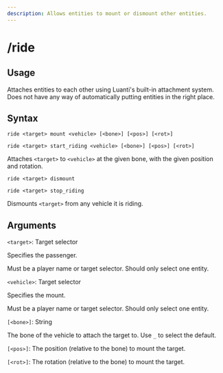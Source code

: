 ```yaml
---
description: Allows entities to mount or dismount other entities.
---
```


# /ride

## Usage

Attaches entities to each other using Luanti's built-in attachment system. Does not have any way of automatically putting entities in the right place.

## Syntax

`ride <target> mount <vehicle> [<bone>] [<pos>] [<rot>]`

`ride <target> start_riding <vehicle> [<bone>] [<pos>] [<rot>]`

Attaches `<target>` to `<vehicle>` at the given bone, with the given position and rotation.

`ride <target> dismount`&#x20;

`ride <target> stop_riding`

Dismounts `<target>` from any vehicle it is riding.

## Arguments

`<target>`: Target selector

Specifies the passenger.

Must be a player name or target selector. Should only select one entity.

`<vehicle>`: Target selector

Specifies the mount.

Must be a player name or target selector. Should only select one entity.

`[<bone>]`: String

The bone of the vehicle to attach the target to. Use `_` to select the default.

`[<pos>]`: The position (relative to the bone) to mount the target.

`[<rot>]`: The rotation (relative to the bone) to mount the target.

